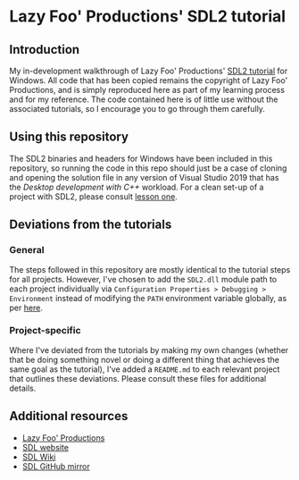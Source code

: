 # Lazy Foo' Productions' SDL2 tutorial

## Introduction

My in-development walkthrough of Lazy Foo' Productions' [SDL2 tutorial](https://lazyfoo.net/tutorials/SDL/index.php) for Windows. All code that has been copied remains the copyright of Lazy Foo' Productions, and is simply reproduced here as part of my learning process and for my reference. The code contained here is of little use without the associated tutorials, so I encourage you to go through them carefully.

## Using this repository

The SDL2 binaries and headers for Windows have been included in this repository, so running the code in this repo should just be a case of cloning and opening the solution file in any version of Visual Studio 2019 that has the _Desktop development with C++_ workload. For a clean set-up of a project with SDL2, please consult [lesson one](https://lazyfoo.net/tutorials/SDL/01_hello_SDL/windows/msvc2019/index.php).

## Deviations from the tutorials

### General

The steps followed in this repository are mostly identical to the tutorial steps for all projects. However, I've chosen to add the `SDL2.dll` module path to each project individually via `Configuration Properties > Debugging > Environment` instead of modifying the `PATH` environment variable globally, as per [here](https://stackoverflow.com/questions/2119539/how-do-i-set-the-path-to-a-dll-file-in-visual-studio).

### Project-specific

Where I've deviated from the tutorials by making my own changes (whether that be doing something novel or doing a different thing that achieves the same goal as the tutorial), I've added a `README.md` to each relevant project that outlines these deviations. Please consult these files for additional details.

## Additional resources

* [Lazy Foo' Productions](https://lazyfoo.net/)
* [SDL website](https://www.libsdl.org/)
* [SDL Wiki](http://wiki.libsdl.org/FrontPage)
* [SDL GitHub mirror](https://github.com/SDL-mirror/SDL)
